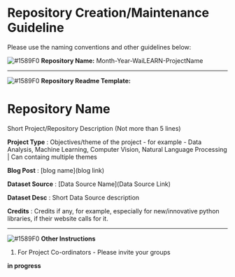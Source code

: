 # Repository Creation/Maintenance Guideline

Please use the naming conventions and other guidelines below:

![#1589F0](https://via.placeholder.com/15/1589F0/000000?text=+) **Repository Name:** Month-Year-WaiLEARN-ProjectName  

---

![#1589F0](https://via.placeholder.com/15/1589F0/000000?text=+) **Repository Readme Template:**


# Repository Name
Short Project/Repository Description (Not more than 5 lines)

**Project Type** : Objectives/theme of the project - for example - Data Analysis, Machine Learning, Computer Vision, Natural Language Processing | Can containg multiple themes

**Blog Post** : \[blog name](blog link)

**Dataset Source** : \[Data Source Name](Data Source Link)

**Dataset Desc** : Short Data Source description

**Credits** : Credits if any, for example, especially for new/innovative python libraries, if their website calls for it.

---

![#1589F0](https://via.placeholder.com/15/1589F0/000000?text=+) **Other Instructions**

1. For Project Co-ordinators - Please invite your groups

**in progress**

